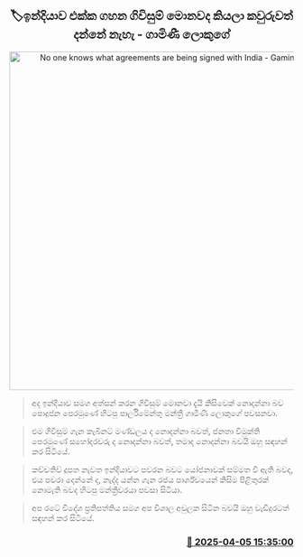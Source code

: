 <p align='center'><b><h2 align='center' title='No one knows what agreements are being signed with India - Gamini Lokuge'>🏷ඉන්දියාව එක්ක ගහන ගිවිසුම් මොනවද කියලා කවුරුවත් දන්නේ නැහැ - ගාමිණී ලොකුගේ</h2></b></p>
<p align='center'><img src='https://helakuru.sgp1.cdn.digitaloceanspaces.com/esana/images/lib/gamini-lokuge-new.jpg' width='600' alt='No one knows what agreements are being signed with India - Gamini Lokuge'></p>

> අද ඉන්දියාව සමග අත්සන් කරන ගිවිසුම් මොනවා දැයි කිසිවෙක් නොදන්නා බව පොදුජන පෙරමුණේ හිටපු පාර්ලිමේන්තු මන්ත්‍රී ගාමිණී ලොකුගේ පවසනවා.

> එම ගිවිසුම් ගැන කැබිනට් මණ්ඩලය ද නොදන්නා බවත්, ජනතා විමුක්ති පෙරමුණේ සහෝදරවරු ද නොදන්නා බවත්, තමාද නොදන්නා බවයි ඔහු සඳහන් කර සිටියේ.

> කච්චතිව් දූපත නැවත ඉන්දියාවට පවරන බවට යෝජනාවක් සම්මත වී ඇති බවද, එය පවරා දෙන්නේ ද, නැද්ද යන්න ගැන රජය පාර්ශ්වයෙන් කිසිම පිළිතුරක් නොමැති බවද හිටපු මන්ත්‍රීවරයා පවසා සිටියා.

> අප රටේ විදේශ ප්‍රතිපත්තිය සමග අප විශාල අවුලක සිටින බවයි ඔහු වැඩිදුරටත් සඳහන් කර සිටියේ.



<h3 align='right'><a href='https://www.helakuru.lk/esana/p/108981/'>📅 2025-04-05 15:35:00</a></h3>
